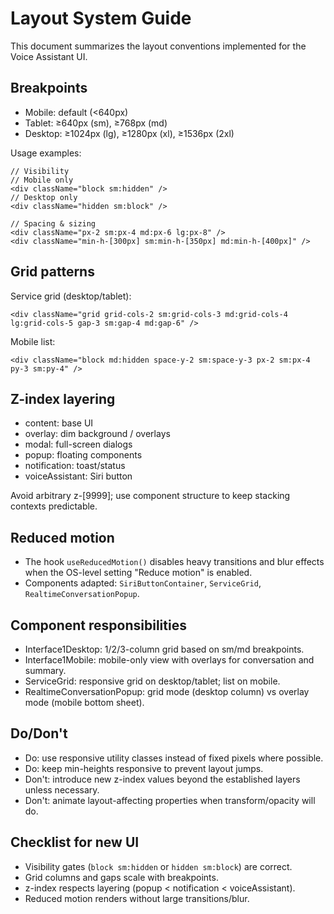 # Layout System Guide

This document summarizes the layout conventions implemented for the Voice Assistant UI.

## Breakpoints

- Mobile: default (<640px)
- Tablet: ≥640px (sm), ≥768px (md)
- Desktop: ≥1024px (lg), ≥1280px (xl), ≥1536px (2xl)

Usage examples:

```tsx
// Visibility
// Mobile only
<div className="block sm:hidden" />
// Desktop only
<div className="hidden sm:block" />

// Spacing & sizing
<div className="px-2 sm:px-4 md:px-6 lg:px-8" />
<div className="min-h-[300px] sm:min-h-[350px] md:min-h-[400px]" />
```

## Grid patterns

Service grid (desktop/tablet):

```tsx
<div className="grid grid-cols-2 sm:grid-cols-3 md:grid-cols-4 lg:grid-cols-5 gap-3 sm:gap-4 md:gap-6" />
```

Mobile list:

```tsx
<div className="block md:hidden space-y-2 sm:space-y-3 px-2 sm:px-4 py-3 sm:py-4" />
```

## Z-index layering

- content: base UI
- overlay: dim background / overlays
- modal: full-screen dialogs
- popup: floating components
- notification: toast/status
- voiceAssistant: Siri button

Avoid arbitrary z-[9999]; use component structure to keep stacking contexts predictable.

## Reduced motion

- The hook `useReducedMotion()` disables heavy transitions and blur effects when the OS-level setting "Reduce motion" is enabled.
- Components adapted: `SiriButtonContainer`, `ServiceGrid`, `RealtimeConversationPopup`.

## Component responsibilities

- Interface1Desktop: 1/2/3-column grid based on sm/md breakpoints.
- Interface1Mobile: mobile-only view with overlays for conversation and summary.
- ServiceGrid: responsive grid on desktop/tablet; list on mobile.
- RealtimeConversationPopup: grid mode (desktop column) vs overlay mode (mobile bottom sheet).

## Do/Don't

- Do: use responsive utility classes instead of fixed pixels where possible.
- Do: keep min-heights responsive to prevent layout jumps.
- Don't: introduce new z-index values beyond the established layers unless necessary.
- Don't: animate layout-affecting properties when transform/opacity will do.

## Checklist for new UI

- Visibility gates (`block sm:hidden` or `hidden sm:block`) are correct.
- Grid columns and gaps scale with breakpoints.
- z-index respects layering (popup < notification < voiceAssistant).
- Reduced motion renders without large transitions/blur.
